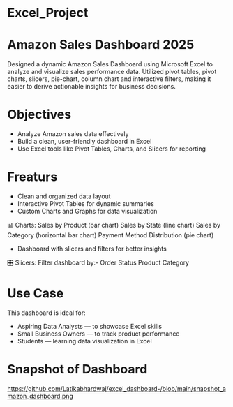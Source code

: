 # Excel_Project

# Amazon Sales Dashboard 2025

Designed a dynamic Amazon Sales Dashboard using Microsoft Excel to analyze and visualize sales performance data. Utilized pivot tables, pivot charts, slicers, pie-chart, column chart and interactive filters, making it easier to derive actionable insights for business decisions.

# Objectives
* Analyze Amazon sales data effectively
* Build a clean, user-friendly dashboard in Excel
* Use Excel tools like Pivot Tables, Charts, and Slicers for reporting
  
# Freaturs
* Clean and organized data layout
* Interactive Pivot Tables for dynamic summaries
* Custom Charts and Graphs for data visualization
  
📊 Charts:
Sales by Product (bar chart)
Sales by State (line chart)
Sales by Category (horizontal bar chart)
Payment Method Distribution (pie chart)

* Dashboard with slicers and filters for better insights
  
🎛️ Slicers: Filter dashboard by:-
Order Status
Product Category
  
# Use Case 
This dashboard is ideal for:
* Aspiring Data Analysts — to showcase Excel skills
* Small Business Owners — to track product performance
* Students — learning data visualization in Excel

# Snapshot of Dashboard
 https://github.com/Latikabhardwaj/excel_dashboard-/blob/main/snapshot_amazon_dashboard.png

  

